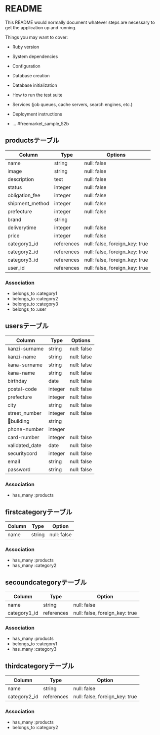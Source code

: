 # README

This README would normally document whatever steps are necessary to get the
application up and running.

Things you may want to cover:

* Ruby version

* System dependencies

* Configuration

* Database creation

* Database initialization

* How to run the test suite

* Services (job queues, cache servers, search engines, etc.)

* Deployment instructions

* ...
#freemarket_sample_52b
## productsテーブル

|Column|Type|Options|
|------|----|-------|
|name|string|null: false|
|image|string|null: false|
|description|text|null: false|
|status|integer|null: false|
|obligation_fee|integer|null: false|
|shipment_method|integer|null: false|
|prefecture|integer|null: false|
|brand|string|
|deliverytime|integer|null: false|
|price|integer|null: false|
|category1_id|references|null: false, foreign_key: true|
|category2_id|references|null: false, foreign_key: true|
|category3_id|references|null: false, foreign_key: true|
|user_id|references|null: false, foreign_key: true|
### Association
- belongs_to :category1
- belongs_to :category2
- belongs_to :category3
- belongs_to :user

## usersテーブル

|Column|Type|Options|
|------|----|-------|
|kanzi-surname|string|null: false|
|kanzi-name|string|null: false|
|kana-surname|string|null: false|
|kana-name|string|null: false|
|birthday|date|null: false|
|postal-code|integer|null: false|
|prefecture|integer|null: false|
|city|string|null: false|
|street_number|integer|null: false|
|building|string|
|phone-number|integer|
|card-number|integer|null: false|
|validated_date|date|null: false|
|securitycord|integer|null: false|
|email|string|null: false|
|password|string|null: false|

### Association
- has_many :products

## firstcategoryテーブル

|Column|Type|Option|
|------|----|------|
|name|string|null: false|

### Association
- has_many :products
- has_many :category2

## secoundcategoryテーブル

|Column|Type|Option|
|------|----|------|
|name|string|null: false|
|category1_id|references|null: false, foreign_key: true|

### Association
- has_many :products
- belongs_to :category1
- has_many :category3

## thirdcategoryテーブル

|Column|Type|Option|
|------|----|------|
|name|string|null: false|
|category2_id|references|null: false, foreign_key: true|

### Association
- has_many :products
- belongs_to :category2
